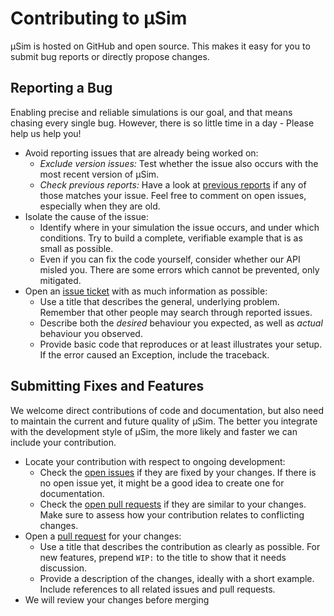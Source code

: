 # Contributing to μSim

μSim is hosted on GitHub and open source.
This makes it easy for you to submit bug reports or directly propose changes.

## Reporting a Bug

Enabling precise and reliable simulations is our goal,
and that means chasing every single bug.
However, there is so little time in a day -
Please help us help you!

* Avoid reporting issues that are already being worked on:
  * *Exclude version issues:*
    Test whether the issue also occurs with the most recent version of μSim.
  * *Check previous reports:*
    Have a look at [previous reports](https://github.com/MaineKuehn/usim/issues?q=is%3Aissue+label%3Abug)
    if any of those matches your issue.
    Feel free to comment on open issues, especially when they are old.
* Isolate the cause of the issue:
  * Identify where in your simulation the issue occurs, and under which conditions.
    Try to build a complete, verifiable example that is as small as possible. 
  * Even if you can fix the code yourself, consider whether our API misled you.
    There are some errors which cannot be prevented, only mitigated.
* Open an [issue ticket](https://github.com/MaineKuehn/usim/issues/new) with as much information as possible:
  * Use a title that describes the general, underlying problem.
    Remember that other people may search through reported issues.
  * Describe both the *desired* behaviour you expected,
    as well as *actual* behaviour you observed.
  * Provide basic code that reproduces or at least illustrates your setup.
    If the error caused an Exception, include the traceback.

## Submitting Fixes and Features

We welcome direct contributions of code and documentation,
but also need to maintain the current and future quality of μSim.
The better you integrate with the development style of μSim,
the more likely and faster we can include your contribution.

* Locate your contribution with respect to ongoing development:
  * Check the [open issues](https://github.com/MaineKuehn/usim/issues?q=is%3Aissue+label%3Abug+is%3Aopen)
    if they are fixed by your changes.
    If there is no open issue yet, it might be a good idea to create one for documentation.
  * Check the [open pull requests](https://github.com/MaineKuehn/usim/pulls)
    if they are similar to your changes.
    Make sure to assess how your contribution relates to conflicting changes.
* Open a [pull request](https://github.com/MaineKuehn/usim/pulls) for your changes:
  * Use a title that describes the contribution as clearly as possible.
    For new features, prepend ``WIP:`` to the title to show that it needs discussion.
  * Provide a description of the changes, ideally with a short example.
    Include references to all related issues and pull requests.
* We will review your changes before merging
